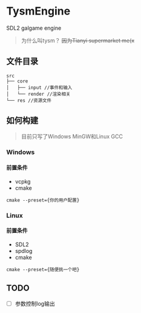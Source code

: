 # TysmEngine
SDL2 galgame engine

> 为什么叫tysm？
~~因为Tianyi supermarket me(x~~

## 文件目录

```
src
├── core
│   ├── input //事件和输入
│   └── render //渲染相关
└── res //资源文件
```
## 如何构建

> 目前只写了Windows MinGW和Linux GCC

### Windows

#### 前置条件

- vcpkg
- cmake

```
cmake --preset={你的用户配置}
```

### Linux

#### 前置条件

- SDL2
- spdlog
- cmake

```
cmake --preset={随便挑一个吧}
```

## TODO

- [ ] 参数控制log输出
